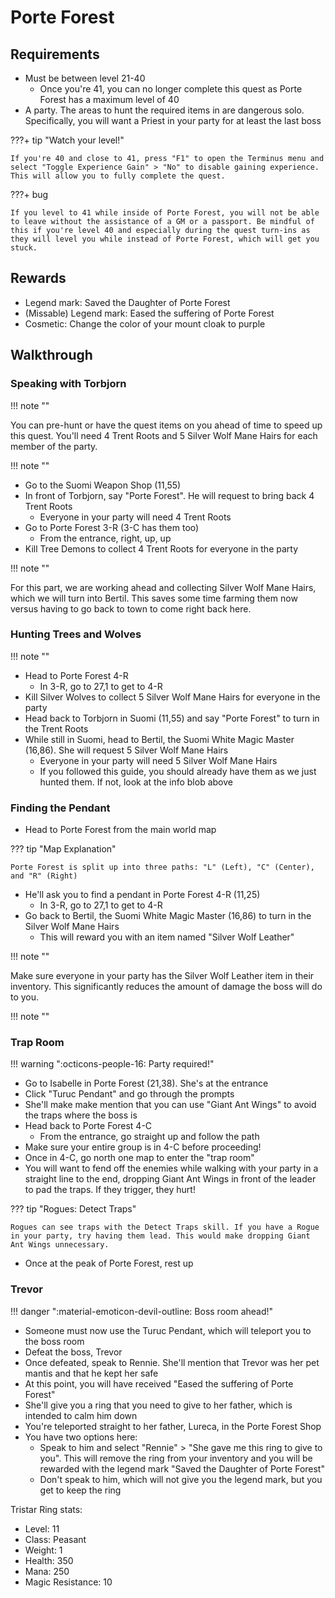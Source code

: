 # Porte Forest

## Requirements

- Must be between level 21-40
    - Once you're 41, you can no longer complete this quest as Porte Forest has a maximum level of 40
- A party. The areas to hunt the required items in are dangerous solo. Specifically, you will want a Priest in your party for at least the last boss

???+ tip "Watch your level!"

    If you're 40 and close to 41, press "F1" to open the Terminus menu and select "Toggle Experience Gain" > "No" to disable gaining experience. This will allow you to fully complete the quest.

???+ bug

    If you level to 41 while inside of Porte Forest, you will not be able to leave without the assistance of a GM or a passport. Be mindful of this if you're level 40 and especially during the quest turn-ins as they will level you while instead of Porte Forest, which will get you stuck.

## Rewards

- Legend mark: Saved the Daughter of Porte Forest
- (Missable) Legend mark: Eased the suffering of Porte Forest
- Cosmetic: Change the color of your mount cloak to purple

## Walkthrough

### Speaking with Torbjorn

!!! note ""

You can pre-hunt or have the quest items on you ahead of time to speed up this quest. You'll need 4 Trent Roots and 5 Silver Wolf Mane Hairs for each member of the party.

!!! note ""

- Go to the Suomi Weapon Shop (11,55)
- In front of Torbjorn, say "Porte Forest". He will request to bring back 4 Trent Roots
    - Everyone in your party will need 4 Trent Roots
- Go to Porte Forest 3-R (3-C has them too)
    - From the entrance, right, up, up
- Kill Tree Demons to collect 4 Trent Roots for everyone in the party

!!! note ""

For this part, we are working ahead and collecting Silver Wolf Mane Hairs, which we will turn into Bertil. This saves some time farming them now versus having to go back to town to come right back here.

### Hunting Trees and Wolves

!!! note ""

- Head to Porte Forest 4-R
    - In 3-R, go to 27,1 to get to 4-R
- Kill Silver Wolves to collect 5 Silver Wolf Mane Hairs for everyone in the party
- Head back to Torbjorn in Suomi (11,55) and say "Porte Forest" to turn in the Trent Roots
- While still in Suomi, head to Bertil, the Suomi White Magic Master (16,86). She will request 5 Silver Wolf Mane Hairs
    - Everyone in your party will need 5 Silver Wolf Mane Hairs
    - If you followed this guide, you should already have them as we just hunted them. If not, look at the info blob above

### Finding the Pendant

- Head to Porte Forest from the main world map

??? tip "Map Explanation"

    Porte Forest is split up into three paths: "L" (Left), "C" (Center), and "R" (Right)

- He'll ask you to find a pendant in Porte Forest 4-R (11,25)
    - In 3-R, go to 27,1 to get to 4-R
- Go back to Bertil, the Suomi White Magic Master (16,86) to turn in the Silver Wolf Mane Hairs
    - This will reward you with an item named "Silver Wolf Leather"

!!! note ""

Make sure everyone in your party has the Silver Wolf Leather item in their inventory. This significantly reduces the amount of damage the boss will do to you.

!!! note ""

### Trap Room

!!! warning ":octicons-people-16: Party required!"

- Go to Isabelle in Porte Forest (21,38). She's at the entrance
- Click "Turuc Pendant" and go through the prompts
- She'll make make mention that you can use "Giant Ant Wings" to avoid the traps where the boss is
- Head back to Porte Forest 4-C
    - From the entrance, go straight up and follow the path
- Make sure your entire group is in 4-C before proceeding!
- Once in 4-C, go north one map to enter the "trap room"
- You will want to fend off the enemies while walking with your party in a straight line to the end, dropping Giant Ant Wings in front of the leader to pad the traps. If they trigger, they hurt!

??? tip "Rogues: Detect Traps"

    Rogues can see traps with the Detect Traps skill. If you have a Rogue in your party, try having them lead. This would make dropping Giant Ant Wings unnecessary.

- Once at the peak of Porte Forest, rest up

### Trevor

!!! danger ":material-emoticon-devil-outline: Boss room ahead!"

- Someone must now use the Turuc Pendant, which will teleport you to the boss room
- Defeat the boss, Trevor
- Once defeated, speak to Rennie. She'll mention that Trevor was her pet mantis and that he kept her safe
- At this point, you will have received "Eased the suffering of Porte Forest"
- She'll give you a ring that you need to give to her father, which is intended to calm him down
- You're teleported straight to her father, Lureca, in the Porte Forest Shop
- You have two options here:
    - Speak to him and select "Rennie" > "She gave me this ring to give to you". This will remove the ring from your inventory and you will be rewarded with the legend mark "Saved the Daughter of Porte Forest"
    - Don't speak to him, which will not give you the legend mark, but you get to keep the ring

Tristar Ring stats:

- Level: 11
- Class: Peasant
- Weight: 1
- Health: 350
- Mana: 250
- Magic Resistance: 10
